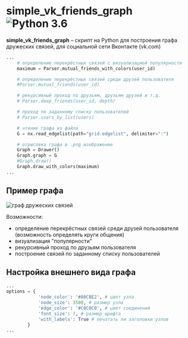 simple_vk_friends_graph ![Python 3.6](https://pp.userapi.com/c846523/v846523407/b716d/N3RXKWFcPS0.jpg)
======
**simple_vk_friends_graph** – скрипт на Python для построения графа дружеских связей, для социальной сети Вконтакте (vk.com)

```python
...
	# определение перекрёстных связей с визуализацией популярности
    maximum = Parser.mutual_friends_with_colors(user_id)

    # определение перекрёстных связей среди друзей пользователя
    #Parser.mutual_friends(user_id)

    # рекурсивный проход по друзьям, друзьям друзей и т.д.
    # Parser.deep_friends(user_id, depth)

    # проход по заданному списку пользователей
    # Parser.users_by_list(users)

    # чтение графа из файла
    G = nx.read_edgelist(path="grid.edgelist", delimiter=":")

    # отрисовка графа в .png изображение
    Graph = Drawer()
    Graph.graph = G
    #Graph.draw()
    Graph.draw_with_colors(maximum)
...

```

Пример графа
------------
![граф дружеских связей](https://pp.userapi.com/c844721/v844721145/f914b/WJOa5EIiinw.jpg)

Возможности:
* определение перекрёстных связей среди друзей пользователя (возможность определять круги общения)
* визуализация "популярности"
* рекурсивный проход по друзьям пользователя
* построение связей по заданному списку пользователей


Настройка внешнего вида графа
------------
```python
...
options = {
            'node_color': '#A0CBE2', # цвет узла
            'node_size': 3500, # размер узла
            'edge_color': '#C0C0C0', # цвет соединений
            'font_size': 7, # размер шрифта
            'with_labels': True # печатать ли заголовки узлов
        }
...

```